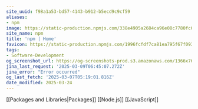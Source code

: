 ```yaml
---
site_uuid: f98a1a53-bd57-4143-b912-b5ecd9c9cf59
aliases:
- npm
image: https://static-production.npmjs.com/338e4905a2684ca96e08c7780fc68412.png
site_name: npm
title: 'npm | Home'
favicon: https://static-production.npmjs.com/1996fcfdf7ca81ea795f67f093d7f449.png
tags:
- Software-Development
og_screenshot_url: https://og-screenshots-prod.s3.amazonaws.com/1366x768/80/false/58d046c1d166c4fa0907206d4e2d5937f34712a4e1160b5de9227a95b6628b4d.jpeg
jina_last_request: '2025-03-09T06:45:07.272Z'
jina_error: "Error occurred"
og_last_fetch: '2025-03-07T05:19:01.816Z'
date_modified: 2025-03-24
---
```



[[Packages and Libraries|Packages]]
[[Node.js]]
[[JavaScript]]
